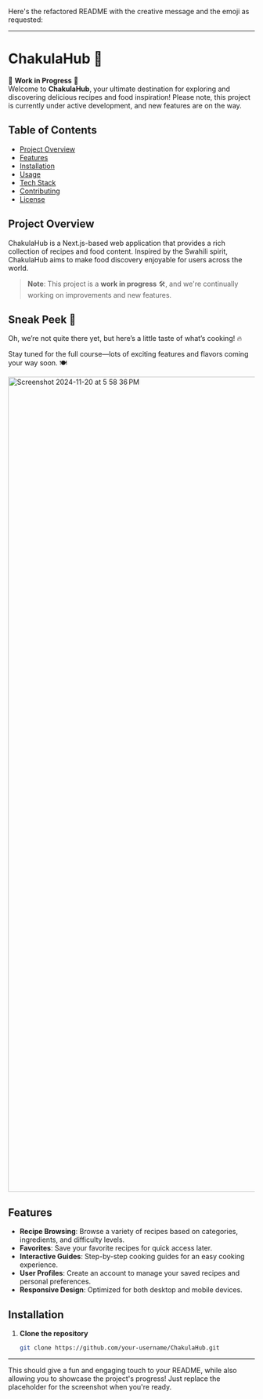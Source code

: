 Here's the refactored README with the creative message and the emoji as requested:

---

# ChakulaHub 🍲

🚧 **Work in Progress** 🚧  
Welcome to **ChakulaHub**, your ultimate destination for exploring and discovering delicious recipes and food inspiration! Please note, this project is currently under active development, and new features are on the way.

## Table of Contents
- [Project Overview](#project-overview)
- [Features](#features)
- [Installation](#installation)
- [Usage](#usage)
- [Tech Stack](#tech-stack)
- [Contributing](#contributing)
- [License](#license)

## Project Overview
ChakulaHub is a Next.js-based web application that provides a rich collection of recipes and food content. Inspired by the Swahili spirit, ChakulaHub aims to make food discovery enjoyable for users across the world.

> **Note**: This project is a **work in progress** 🛠️, and we're continually working on improvements and new features.

## Sneak Peek 👀

Oh, we’re not quite there yet, but here’s a little taste of what’s cooking! 🔥

Stay tuned for the full course—lots of exciting features and flavors coming your way soon. 🍽️

<img width="1660" alt="Screenshot 2024-11-20 at 5 58 36 PM" src="https://github.com/user-attachments/assets/8d604dea-927a-484a-b18d-28375373ea55">


## Features
- **Recipe Browsing**: Browse a variety of recipes based on categories, ingredients, and difficulty levels.
- **Favorites**: Save your favorite recipes for quick access later.
- **Interactive Guides**: Step-by-step cooking guides for an easy cooking experience.
- **User Profiles**: Create an account to manage your saved recipes and personal preferences.
- **Responsive Design**: Optimized for both desktop and mobile devices.

## Installation

1. **Clone the repository**
   ```bash
   git clone https://github.com/your-username/ChakulaHub.git
   ```

---

This should give a fun and engaging touch to your README, while also allowing you to showcase the project's progress! Just replace the placeholder for the screenshot when you're ready.
